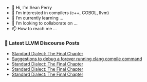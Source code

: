 - 👋 Hi, I’m Sean Perry
- 👀 I’m interested in compilers (c++, COBOL, llvm)
- 🌱 I’m currently learning ...
- 💞️ I’m looking to collaborate on ...
- 📫 How to reach me ...

<!---
s66perry/s66perry is a ✨ special ✨ repository because its `README.md` (this file) appears on your GitHub profile.
You can click the Preview link to take a look at your changes.
--->
### 📕 Latest LLVM Discourse Posts

<!-- DISCOURSE-LLVM:START -->
- [Standard Dialect: The Final Chapter](https://discourse.llvm.org/t/standard-dialect-the-final-chapter/6061/55)
- [Suggestions to debug a forever running clang compile command](https://discourse.llvm.org/t/suggestions-to-debug-a-forever-running-clang-compile-command/60420/5)
- [Standard Dialect: The Final Chapter](https://discourse.llvm.org/t/standard-dialect-the-final-chapter/6061/54)
- [Standard Dialect: The Final Chapter](https://discourse.llvm.org/t/standard-dialect-the-final-chapter/6061/53)
- [Standard Dialect: The Final Chapter](https://discourse.llvm.org/t/standard-dialect-the-final-chapter/6061/52)
<!-- DISCOURSE-LLVM:END -->
